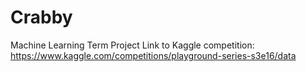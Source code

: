 # Crabby
Machine Learning Term Project
Link to Kaggle competition: https://www.kaggle.com/competitions/playground-series-s3e16/data
